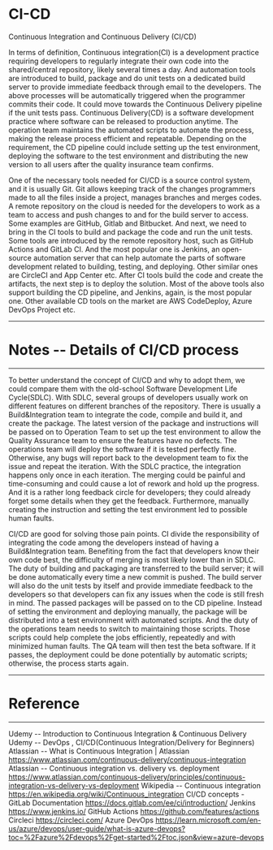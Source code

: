 # CI-CD
Continuous Integration and Continuous Delivery (CI/CD)

In terms of definition, Continuous integration(CI) is a development practice requiring developers to regularly integrate their own code into the shared/central repository, likely several times a day. And automation tools are introduced to build, package and do unit tests on a dedicated build server to provide immediate feedback through email to the developers. The above processes will be automatically triggered when the programmer commits their code. It could move towards the Continuous Delivery pipeline if the unit tests pass. Continuous Delivery(CD) is a software development practice where software can be released to production anytime. The operation team maintains the automated scripts to automate the process, making the release process efficient and repeatable. Depending on the requirement, the CD pipeline could include setting up the test environment, deploying the software to the test environment and distributing the new version to all users after the quality insurance team confirms.

One of the necessary tools needed for CI/CD is a source control system, and it is usually Git. Git allows keeping track of the changes programmers made to all the files inside a project, manages branches and merges codes. A remote repository on the cloud is needed for the developers to work as a team to access and push changes to and for the build server to access. Some examples are GitHub, Gitlab and Bitbucket. And next, we need to bring in the CI tools to build and package the code and run the unit tests. Some tools are introduced by the remote repository host, such as GitHub Actions and GitLab CI. And the most popular one is Jenkins, an open-source automation server that can help automate the parts of software development related to building, testing, and deploying. Other similar ones are CircleCI and App Center etc. After CI tools build the code and create the artifacts, the next step is to deploy the solution. Most of the above tools also support building the CD pipeline, and Jenkins, again, is the most popular one. Other available CD tools on the market are AWS CodeDeploy, Azure DevOps Project etc.

-------------------------------------------------------------------------------------------------
# Notes -- Details of CI/CD process
-------------------------------------------------------------------------------------------------

To better understand the concept of CI/CD and why to adopt them, we could compare them with the old-school Software Development Life Cycle(SDLC). With SDLC, several groups of developers usually work on different features on different branches of the repository. There is usually a Build&Integration team to integrate the code, compile and build it, and create the package. The latest version of the package and instructions will be passed on to Operation Team to set up the test environment to allow the Quality Assurance team to ensure the features have no defects. The operations team will deploy the software if it is tested perfectly fine. Otherwise, any bugs will report back to the development team to fix the issue and repeat the iteration. With the SDLC practice, the integration happens only once in each iteration. The merging could be painful and time-consuming and could cause a lot of rework and hold up the progress. And it is a rather long feedback circle for developers; they could already forget some details when they get the feedback. Furthermore, manually creating the instruction and setting the test environment led to possible human faults. 

CI/CD are good for solving those pain points. CI divide the responsibility of integrating the code among the developers instead of having a Build&Integration team. Benefiting from the fact that developers know their own code best, the difficulty of merging is most likely lower than in SDLC. The duty of building and packaging are transferred to the build server; it will be done automatically every time a new commit is pushed. The build server will also do the unit tests by itself and provide immediate feedback to the developers so that developers can fix any issues when the code is still fresh in mind. The passed packages will be passed on to the CD pipeline. Instead of setting the environment and deploying manually, the package will be distributed into a test environment with automated scripts. And the duty of the operations team needs to switch to maintaining those scripts. Those scripts could help complete the jobs efficiently, repeatedly and with minimized human faults. The QA team will then test the beta software. If it passes, the deployment could be done potentially by automatic scripts; otherwise, the process starts again.


-------------------------------------------------------------------------------------------------
# Reference
-------------------------------------------------------------------------------------------------

Udemy -- Introduction to Continuous Integration & Continuous Delivery
Udemy -- DevOps , CI/CD(Continuous Integration/Delivery for Beginners)
Atlassian -- What is Continuous Integration | Atlassian  https://www.atlassian.com/continuous-delivery/continuous-integration
Atlassian -- Continuous integration vs. delivery vs. deployment https://www.atlassian.com/continuous-delivery/principles/continuous-integration-vs-delivery-vs-deployment
Wikipedia -- Continuous integration https://en.wikipedia.org/wiki/Continuous_integration
CI/CD concepts - GitLab Documentation   https://docs.gitlab.com/ee/ci/introduction/
Jenkins https://www.jenkins.io/
GitHub Actions https://github.com/features/actions
Circleci https://circleci.com/
Azure DevOps https://learn.microsoft.com/en-us/azure/devops/user-guide/what-is-azure-devops?toc=%2Fazure%2Fdevops%2Fget-started%2Ftoc.json&view=azure-devops